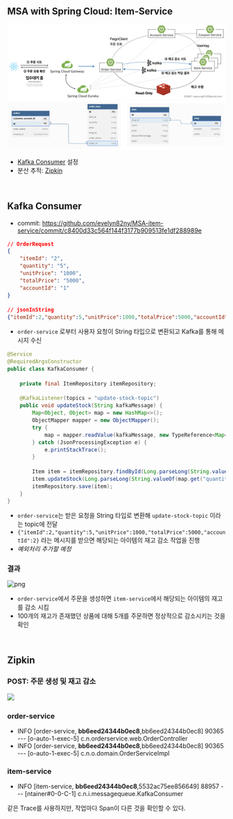 ## MSA with Spring Cloud: Item-Service

![](/_img/architecture_230801.png)
![](/_img/dbdiagram_230422.png)

- [Kafka Consumer](#kafka-consumer) 설정
- 분산 추적: [Zipkin](#zipkin)

<br>

## Kafka Consumer

- commit: https://github.com/evelyn82ny/MSA-item-service/commit/c8400d33c564f144f3177b909513fe1df288989e

```json
// OrderRequest
{
    "itemId": "2",
    "quantity": "5",
    "unitPrice": "1000",
    "totalPrice": "5000",
    "accountId": "1"
}

// jsonInString
{"itemId":2,"quantity":5,"unitPrice":1000,"totalPrice":5000,"accountId":2}
```
- ```order-service``` 로부터 사용자 요청이 String 타입으로 변환되고 Kafka를 통해 메시지 수신

```java
@Service
@RequiredArgsConstructor
public class KafkaConsumer {

    private final ItemRepository itemRepository;

    @KafkaListener(topics = "update-stock-topic")
    public void updateStock(String kafkaMessage) {
        Map<Object, Object> map = new HashMap<>();
        ObjectMapper mapper = new ObjectMapper();
        try {
            map = mapper.readValue(kafkaMessage, new TypeReference<Map<Object, Object>>() {});
        } catch (JsonProcessingException e) {
            e.printStackTrace();
        }

        Item item = itemRepository.findById(Long.parseLong(String.valueOf(map.get("itemId")))).orElseThrow();
        item.updateStock(Long.parseLong(String.valueOf(map.get("quantity"))));
        itemRepository.save(item);
    }
}
```
- ```order-service```는 받은 요청을 String 타입로 변환해 ```update-stock-topic``` 이라는 topic에 전달
- ```{"itemId":2,"quantity":5,"unitPrice":1000,"totalPrice":5000,"accountId":2}``` 라는 메시지를 받으면 해당되는 아이템의 재고 감소 작업을 진행
- *예외처리 추가할 예정*


### 결과

![png](/_img/result_of_stock_reduction.png)

- ```order-service```에서 주문을 생성하면 ```item-service```에서 해당되는 아이템의 재고를 감소 시킴
- 100개의 재고가 존재했던 상품에 대해 5개를 주문하면 정상적으로 감소시키는 것을 확인

<br>

## Zipkin

### POST: 주문 생성 및 재고 감소

![](/_img/zipkin_order_and_item_result.png)

### order-service

- INFO [order-service, **bb6eed24344b0ec8**,bb6eed24344b0ec8] 90365 --- [o-auto-1-exec-5] c.n.orderservice.web.OrderController
- INFO [order-service, **bb6eed24344b0ec8**,bb6eed24344b0ec8] 90365 --- [o-auto-1-exec-5] c.n.o.domain.OrderServiceImpl

### item-service

- INFO [item-service, **bb6eed24344b0ec8**,5532ac75ee856649] 88957 --- [ntainer#0-0-C-1] c.n.i.messagequeue.KafkaConsumer

같은 Trace를 사용하지만, 작업마다 Span이 다른 것을 확인할 수 있다.